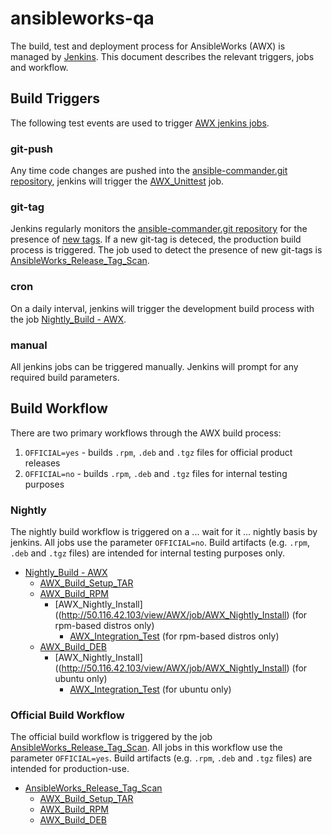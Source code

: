 # ansibleworks-qa

The build, test and deployment process for AnsibleWorks (AWX) is managed by [Jenkins](http://50.116.42.103).  This document describes the relevant triggers, jobs and workflow.

## Build Triggers

The following test events are used to trigger [AWX jenkins jobs](http://50.116.42.103/view/AWX/).

### git-push

Any time code changes are pushed into the [ansible-commander.git repository](https://github.com/ansible/ansible-commander), jenkins will trigger the [AWX_Unittest](http://50.116.42.103/view/AWX/job/AWX_Unittest/) job.

### git-tag

Jenkins regularly monitors the [ansible-commander.git repository](https://github.com/ansible/ansible-commander) for the presence of [new tags](https://github.com/ansible/ansible-commander/releases).  If a new git-tag is deteced, the production build process is triggered.  The job used to detect the presence of new git-tags is [AnsibleWorks_Release_Tag_Scan](http://50.116.42.103/view/AWX/job/AnsibleWorks%20Release%20Tag%20Scan/).

### cron

On a daily interval, jenkins will trigger the development build process with the job [Nightly_Build - AWX](http://50.116.42.103/view/AWX/job/Nightly%20Build%20-%20AWX/).

### manual

All jenkins jobs can be triggered manually.  Jenkins will prompt for any required build parameters.

## Build Workflow

There are two primary workflows through the AWX build process:
 1. `OFFICIAL=yes` - builds `.rpm`, `.deb` and `.tgz` files for official product releases
 1. `OFFICIAL=no` - builds `.rpm`, `.deb` and `.tgz` files for internal testing purposes

### Nightly

The nightly build workflow is triggered on a ... wait for it ... nightly basis by jenkins.  All jobs use the parameter `OFFICIAL=no`.  Build artifacts (e.g. `.rpm`, `.deb` and `.tgz` files) are intended for internal testing purposes only.

* [Nightly_Build - AWX](http://50.116.42.103/view/AWX/job/Nightly%20Build%20-%20AWX/)
  * [AWX_Build_Setup_TAR](http://50.116.42.103/view/AWX/job/Build%20AnsibleWorks%20Setup%20TAR/)
  * [AWX_Build_RPM](http://50.116.42.103/view/AWX/job/Build%20AnsibleWorks%20RPM/)
    * [AWX_Nightly_Install]((http://50.116.42.103/view/AWX/job/AWX_Nightly_Install) (for rpm-based distros only)
      * [AWX_Integration_Test](http://50.116.42.103/view/AWX/job/AWX_Integration_Test) (for rpm-based distros only)
  * [AWX_Build_DEB](http://50.116.42.103/view/AWX/job/Build%20AnsibleWorks%20DEB/)
    * [AWX_Nightly_Install]((http://50.116.42.103/view/AWX/job/AWX_Nightly_Install) (for ubuntu only)
      * [AWX_Integration_Test](http://50.116.42.103/view/AWX/job/AWX_Integration_Test) (for ubuntu only)

### Official Build Workflow

The official build workflow is triggered by the job [AnsibleWorks_Release_Tag_Scan](http://50.116.42.103/view/AWX/job/AnsibleWorks%20Release%20Tag%20Scan/).  All jobs in this workflow use the parameter `OFFICIAL=yes`.  Build artifacts (e.g. `.rpm`, `.deb` and `.tgz` files) are intended for production-use.

* [AnsibleWorks_Release_Tag_Scan](http://50.116.42.103/view/AWX/job/AnsibleWorks%20Release%20Tag%20Scan/)
  * [AWX_Build_Setup_TAR](http://50.116.42.103/view/AWX/job/Build%20AnsibleWorks%20Setup%20TAR/)
  * [AWX_Build_RPM](http://50.116.42.103/view/AWX/job/Build%20AnsibleWorks%20RPM/)
  * [AWX_Build_DEB](http://50.116.42.103/view/AWX/job/Build%20AnsibleWorks%20DEB/)
